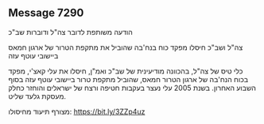 ## Message 7290

הודעה משותפת לדובר צה"ל ודוברות שב"כ

צה"ל ושב"כ חיסלו מפקד כוח בנח'בה שהוביל את מתקפת הטרור של ארגון חמאס ביישובי עוטף עזה

כלי טיס של צה"ל, בהכוונה מודיעינית של שב"כ ואמ"ן, חיסלו את עלי קאצ'י, מפקד בכוח הנח'בה של ארגון הטרור חמאס, שהוביל מתקפת טרור ביישובי עוטף עזה בסוף השבוע האחרון. בשנת 2005 עלי נעצר בעקבות חטיפה ורצח של ישראלים והוחזר כחלק מעסקת גלעד שליט.

מצורף תיעוד מחיסולו: https://bit.ly/3ZZp4uz

